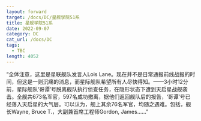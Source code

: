```yaml
---
layout: forward
target: /docs/DC/星舰学院51系
title: 星舰学院51系
date: 2022-09-07
category: DC
cat_url: /docs/DC
tags: 
  - TBC
length: 4052
---
```


“全体注意，这里是星联舰队发言人Lois Lane。现在并不是日常通报前线战报的时间，但这是一则沉痛的消息，而星际舰队希望所有人尽快得知。——3小时12分前，星际舰队‘哥谭’号脱离舰队执行侦查任务，在隐形状态下遭到天启星战舰袭击。全舰共673名军官，597名成功撤离，据他们返回舰队后的报告，‘哥谭’号已经落入天启星的大气层。可以认为，舰上其余76名军官，均随之遇难。包括，舰长Wayne, Bruce T.，大副兼首席工程师Gordon, James……”

